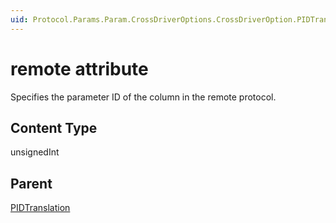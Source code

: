 ```yaml
---
uid: Protocol.Params.Param.CrossDriverOptions.CrossDriverOption.PIDTranslation-remote
---
```


# remote attribute

Specifies the parameter ID of the column in the remote protocol.

## Content Type

unsignedInt

## Parent

[PIDTranslation](xref:Protocol.Params.Param.CrossDriverOptions.CrossDriverOption.PIDTranslation)
